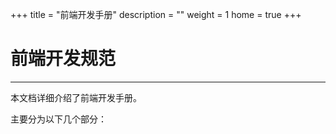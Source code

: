 +++
title = "前端开发手册"
description = ""
weight = 1
home = true
+++

# 前端开发规范
---
本文档详细介绍了前端开发手册。

主要分为以下几个部分：

